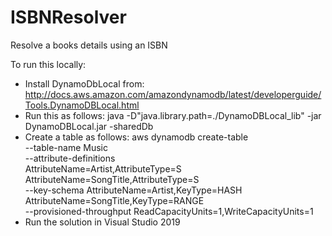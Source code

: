 # ISBNResolver
Resolve a books details using an ISBN



To run this locally:
- Install DynamoDbLocal from:
    http://docs.aws.amazon.com/amazondynamodb/latest/developerguide/Tools.DynamoDBLocal.html
- Run this as follows:
    java -D"java.library.path=./DynamoDBLocal_lib" -jar DynamoDBLocal.jar -sharedDb
- Create a table as follows:
    aws dynamodb create-table \
        --table-name Music \
        --attribute-definitions \
            AttributeName=Artist,AttributeType=S \
            AttributeName=SongTitle,AttributeType=S \
        --key-schema AttributeName=Artist,KeyType=HASH AttributeName=SongTitle,KeyType=RANGE \
        --provisioned-throughput ReadCapacityUnits=1,WriteCapacityUnits=1
- Run the solution in Visual Studio 2019

